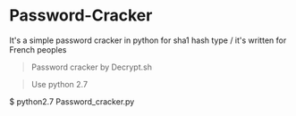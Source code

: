 # Password-Cracker
It's a simple password cracker in python for sha1 hash type / it's written for French peoples

> Password cracker by Decrypt.sh



> Use python 2.7


$ python2.7 Password_cracker.py
